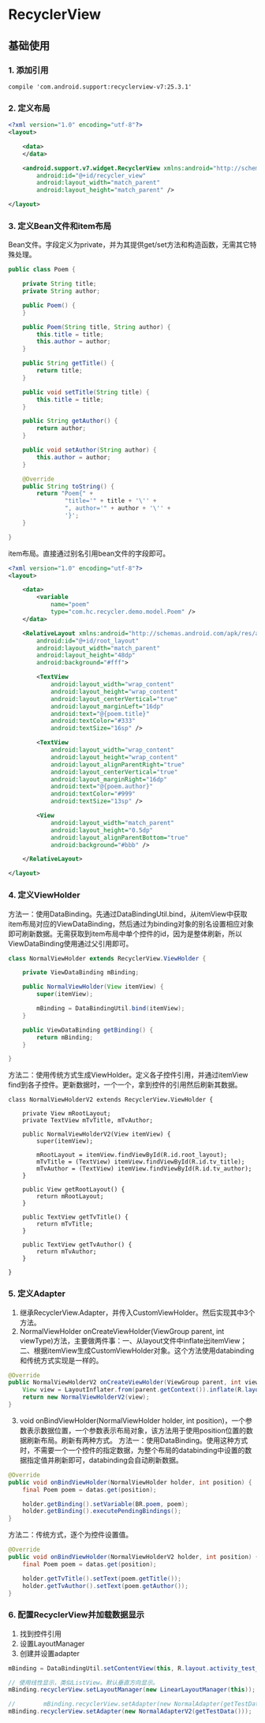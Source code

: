 
# RecyclerView

## 基础使用

### 1. 添加引用
`compile 'com.android.support:recyclerview-v7:25.3.1'`

### 2. 定义布局
``` xml
<?xml version="1.0" encoding="utf-8"?>
<layout>

    <data>
    </data>

    <android.support.v7.widget.RecyclerView xmlns:android="http://schemas.android.com/apk/res/android"
        android:id="@+id/recycler_view"
        android:layout_width="match_parent"
        android:layout_height="match_parent" />

</layout>

```

### **3. 定义Bean文件和item布局**
Bean文件。字段定义为private，并为其提供get/set方法和构造函数，无需其它特殊处理。
``` java
public class Poem {

    private String title;
    private String author;

    public Poem() {
    }

    public Poem(String title, String author) {
        this.title = title;
        this.author = author;
    }

    public String getTitle() {
        return title;
    }

    public void setTitle(String title) {
        this.title = title;
    }

    public String getAuthor() {
        return author;
    }

    public void setAuthor(String author) {
        this.author = author;
    }

    @Override
    public String toString() {
        return "Poem{" +
                "title='" + title + '\'' +
                ", author='" + author + '\'' +
                '}';
    }

}
```
item布局。直接通过别名引用bean文件的字段即可。
``` xml
<?xml version="1.0" encoding="utf-8"?>
<layout>

    <data>
        <variable
            name="poem"
            type="com.hc.recycler.demo.model.Poem" />
    </data>

    <RelativeLayout xmlns:android="http://schemas.android.com/apk/res/android"
        android:id="@+id/root_layout"
        android:layout_width="match_parent"
        android:layout_height="48dp"
        android:background="#fff">

        <TextView
            android:layout_width="wrap_content"
            android:layout_height="wrap_content"
            android:layout_centerVertical="true"
            android:layout_marginLeft="16dp"
            android:text="@{poem.title}"
            android:textColor="#333"
            android:textSize="16sp" />

        <TextView
            android:layout_width="wrap_content"
            android:layout_height="wrap_content"
            android:layout_alignParentRight="true"
            android:layout_centerVertical="true"
            android:layout_marginRight="16dp"
            android:text="@{poem.author}"
            android:textColor="#999"
            android:textSize="13sp" />

        <View
            android:layout_width="match_parent"
            android:layout_height="0.5dp"
            android:layout_alignParentBottom="true"
            android:background="#bbb" />

    </RelativeLayout>

</layout>
```

### **4. 定义ViewHolder**
方法一：使用DataBinding。先通过DataBindingUtil.bind，从itemView中获取item布局对应的ViewDataBinding，然后通过为binding对象的别名设置相应对象即可刷新数据。无需获取到item布局中单个控件的id，因为是整体刷新，所以ViewDataBinding使用通过父引用即可。
``` java
class NormalViewHolder extends RecyclerView.ViewHolder {

    private ViewDataBinding mBinding;

    public NormalViewHolder(View itemView) {
        super(itemView);

        mBinding = DataBindingUtil.bind(itemView);
    }

    public ViewDataBinding getBinding() {
        return mBinding;
    }

}
```
方法二：使用传统方式生成ViewHolder。定义各子控件引用，并通过itemView find到各子控件。更新数据时，一个一个，拿到控件的引用然后刷新其数据。
```
class NormalViewHolderV2 extends RecyclerView.ViewHolder {

    private View mRootLayout;
    private TextView mTvTitle, mTvAuthor;

    public NormalViewHolderV2(View itemView) {
        super(itemView);

        mRootLayout = itemView.findViewById(R.id.root_layout);
        mTvTitle = (TextView) itemView.findViewById(R.id.tv_title);
        mTvAuthor = (TextView) itemView.findViewById(R.id.tv_author);
    }

    public View getRootLayout() {
        return mRootLayout;
    }

    public TextView getTvTitle() {
        return mTvTitle;
    }

    public TextView getTvAuthor() {
        return mTvAuthor;
    }

}
```

### **5. 定义Adapter**
1. 继承RecyclerView.Adapter，并传入CustomViewHolder。然后实现其中3个方法。  
2. NormalViewHolder onCreateViewHolder(ViewGroup parent, int viewType)方法，主要做两件事：一、从layout文件中inflate出itemView；二、根据itemView生成CustomViewHolder对象。这个方法使用databinding和传统方式实现是一样的。
``` java
@Override
public NormalViewHolderV2 onCreateViewHolder(ViewGroup parent, int viewType) {
    View view = LayoutInflater.from(parent.getContext()).inflate(R.layout.item_normal, parent, false);
    return new NormalViewHolderV2(view);
}
```
3. void onBindViewHolder(NormalViewHolder holder, int position)，一个参数表示数据位置，一个参数表示布局对象，该方法用于使用position位置的数据刷新布局。刷新有两种方式。
方法一：使用DataBinding。使用这种方式时，不需要一个一个控件的指定数据，为整个布局的databinding中设置的数据指定值并刷新即可，databinding会自动刷新数据。
``` java
@Override
public void onBindViewHolder(NormalViewHolder holder, int position) {
    final Poem poem = datas.get(position);

    holder.getBinding().setVariable(BR.poem, poem);
    holder.getBinding().executePendingBindings();
}
```
方法二：传统方式，逐个为控件设置值。
``` java
@Override
public void onBindViewHolder(NormalViewHolderV2 holder, int position) {
    final Poem poem = datas.get(position);

    holder.getTvTitle().setText(poem.getTitle());
    holder.getTvAuthor().setText(poem.getAuthor());
}
```

### 6. 配置RecyclerView并加载数据显示
1. 找到控件引用  
2. 设置LayoutManager  
3. 创建并设置adapter  
``` java
mBinding = DataBindingUtil.setContentView(this, R.layout.activity_test_recycler_view);

// 使用线性显示，类似ListView。默认垂直方向显示。
mBinding.recyclerView.setLayoutManager(new LinearLayoutManager(this));

//        mBinding.recyclerView.setAdapter(new NormalAdapter(getTestData()));
mBinding.recyclerView.setAdapter(new NormalAdapterV2(getTestData()));
```
